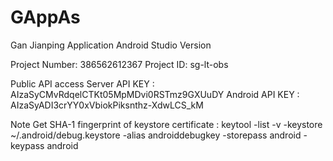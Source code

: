 # GAppAs
Gan Jianping Application Android Studio Version

Project Number: 386562612367
Project ID: sg-lt-obs

Public API access
Server API KEY : AIzaSyCMvRdqelCTKt05MpMDvi0RSTmz9GXUuDY
Android API KEY : AIzaSyADI3crYY0xVbiokPiksnthz-XdwLCS_kM

Note
Get SHA-1 fingerprint of keystore certificate :
keytool -list -v -keystore ~/.android/debug.keystore -alias androiddebugkey -storepass android -keypass android
